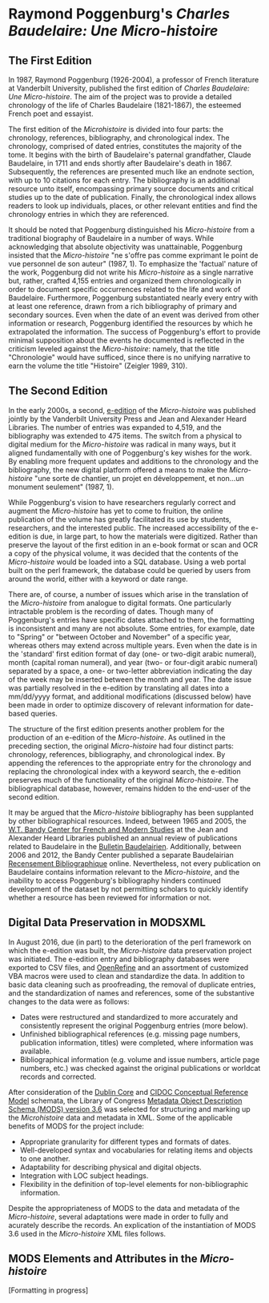 # Raymond Poggenburg's _Charles Baudelaire: Une Micro-histoire_

## The First Edition

In 1987, Raymond Poggenburg (1926-2004), a professor of French literature at Vanderbilt University, published the first edition of _Charles Baudelaire: Une Micro-histoire_. The aim of the project was to provide a detailed chronology of the life of Charles Baudelaire (1821-1867), the esteemed French poet and essayist.

The first edition of the _Microhistoire_ is divided into four parts: the chronology, references, bibliography, and chronological index. The chronology, comprised of dated entries, constitutes the majority of the tome. It begins with the birth of Baudelaire's paternal grandfather, Claude Baudelaire, in 1711 and ends shortly after Baudelaire's death in 1867. Subsequently, the references are presented much like an endnote section, with up to 10 citations for each entry. The bibliography is an additional resource unto itself, encompassing primary source documents and critical studies up to the date of publication. Finally, the chronological index allows readers to look up individuals, places, or other relevant entities and find the chronology entries in which they are referenced.

It should be noted that Poggenburg distinguished his _Micro-histoire_ from a traditional biography of Baudelaire in a number of ways. While acknowledging that absolute objectivity was unattainable, Poggenburg insisted that the _Micro-histoire_ "ne s'offre pas comme exprimant le point de vue personnel de son auteur" (1987, 1). To emphasize the 'factual' nature of the work, Poggenburg did not write his _Micro-histoire_ as a single narrative but, rather, crafted 4,155 entries and organized them chronologically in order to document specific occurrences related to the life and work of Baudelaire. Furthermore, Poggenburg substantiated nearly every entry with at least one reference, drawn from a rich bibliography of primary and secondary sources. Even when the date of an event was derived from other information or research, Poggenburg identified the resources by which he extrapolated the information. The success of Poggenburg's effort to provide minimal supposition about the events he documented is reflected in the criticism leveled against the _Micro-histoire_: namely, that the title "Chronologie" would have sufficed, since there is no unifying narrative to earn the volume the title "Histoire" (Zeigler 1989, 310).

## The Second Edition

In the early 2000s, a second, [e-edition](http://diglib.library.vanderbilt.edu/baud-search.pl) of the _Micro-histoire_ was published jointly by the Vanderbilt University Press and Jean and Alexander Heard Libraries. The number of entries was expanded to 4,519, and the bibliography was extended to 475 items. The switch from a physical to digital medium for the _Micro-histoire_ was radical in many ways, but it aligned fundamentally with one of Poggenburg's key wishes for the work. By enabling more frequent updates and additions to the chronology and the bibliography, the new digital platform offered a means to make the _Micro-histoire_ "une sorte de chantier, un projet en développement, et non...un monument seulement" (1987, 1).

While Poggenburg's vision to have researchers regularly correct and augment the _Micro-histoire_ has yet to come to fruition, the online publication of the volume has greatly facilitated its use by students, researchers, and the interested public. The increased accessibility of the e-edition is due, in large part, to how the materials were digitized. Rather than preserve the layout of the first edition in an e-book format or scan and OCR a copy of the physical volume, it was decided that the contents of the _Micro-histoire_ would be loaded into a SQL database. Using a web portal built on the perl framework, the database could be queried by users from around the world, either with a keyword or date range.

There are, of course, a number of issues which arise in the translation of the _Micro-histoire_ from analogue to digital formats. One particularly intractable problem is the recording of dates. Though many of Poggenburg's entries have specific dates attached to them, the formatting is inconsistent and many are not absolute. Some entries, for example, date to "Spring" or "between October and November" of a specific year, whereas others may extend across multiple years. Even when the date is in the 'standard' first edition format of day (one- or two-digit arabic numeral), month (capital roman numeral), and year (two- or four-digit arabic numeral) separated by a space, a one- or two-letter abbreviation indicating the day of the week may be inserted between the month and year. The date issue was partially resolved in the e-edition by translating all dates into a mm/dd/yyyy format, and additional modifications (discussed below) have been made in order to optimize discovery of relevant information for date-based queries.

The structure of the first edition presents another problem for the production of an e-edition of the _Micro-histoire_. As outlined in the preceding section, the original _Micro-histoire_ had four distinct parts: chronology, references, bibliography, and chronological index. By appending the references to the appropriate entry for the chronology and replacing the chronological index with a keyword search, the e-edition preserves much of the functionality of the original _Micro-histoire_. The bibliographical database, however, remains hidden to the end-user of the second edition.

It may be argued that the _Micro-histoire_ bibliography has been supplanted by other bibliographical resources. Indeed, between 1965 and 2005, the [W.T. Bandy Center for French and Modern Studies](http://www.library.vanderbilt.edu/bandy/) at the Jean and Alexander Heard Libraries published an annual review of publications related to Baudelaire in the [Bulletin Baudelairien](http://discoverarchive.vanderbilt.edu/handle/1803/4125). Additionally, between 2006 and 2012, the Bandy Center published a separate Baudelairian [Recensement Bibliographique](http://www.library.vanderbilt.edu/bandy/publications.shtml) online. Nevertheless, not every publication on Baudelaire contains information relevant to the _Micro-histoire_, and the inability to access Poggenburg's bibliography hinders continued development of the dataset by not permitting scholars to quickly identify whether a resource has been reviewed for information or not.

## Digital Data Preservation in MODSXML

In August 2016, due (in part) to the deterioration of the perl framework on which the e-edition was built, the _Micro-histoire_ data preservation project was initiated. The e-edition entry and bibliography databases were exported to CSV files, and [OpenRefine](http://openrefine.org/) and an assortment of customized VBA macros were used to clean and standardize the data. In addition to basic data cleaning such as proofreading, the removal of duplicate entries, and the standardization of names and references, some of the substantive changes to the data were as follows:
  * Dates were restructured and standardized to more accurately and consistently represent the original Poggenburg entries (more below).
  * Unfinished bibliographical references (e.g. missing page numbers, publication information, titles) were completed, where information was available.
  * Bibliographical information (e.g. volume and issue numbers, article page numbers, etc.) was checked against the original publications or worldcat records and corrected.

After consideration of the [Dublin Core](http://dublincore.org/documents/dces/) and [CIDOC Conceptual Reference Model](http://www.cidoc-crm.org/) schemata, the Library of Congress [Metadata Object Description Schema (MODS) version 3.6](http://www.loc.gov/standards/mods/) was selected for structuring and marking up the _Microhistoire_ data and metadata in XML. Some of the applicable benefits of MODS for the project include:
  * Appropriate granularity for different types and formats of dates.
  * Well-developed syntax and vocabularies for relating items and objects to one another.
  * Adaptability for describing physical and digital objects.
  * Integration with LOC subject headings.
  * Flexibility in the definition of top-level elements for non-bibliographic information.

Despite the appropriateness of MODS to the data and metadata of the _Micro-histoire_, several adaptations were made in order to fully and acurately describe the records. An explication of the instantiation of MODS 3.6 used in the _Micro-histoire_ XML files follows.

## MODS Elements and Attributes in the _Micro-histoire_

[Formatting in progress]